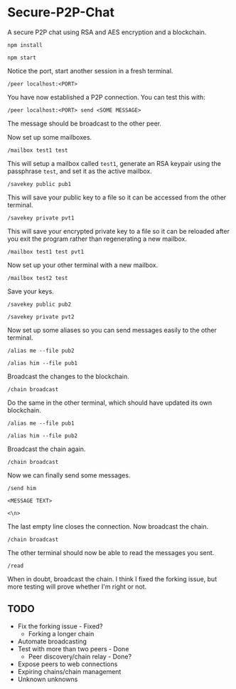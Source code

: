 # Secure-P2P-Chat
A secure P2P chat using RSA and AES encryption and a blockchain.

`npm install`

`npm start`

Notice the port, start another session in a fresh terminal.

`/peer localhost:<PORT>`

You have now established a P2P connection.  You can test this with:

`/peer localhost:<PORT> send <SOME MESSAGE>`

The message should be broadcast to the other peer.

Now set up some mailboxes.

`/mailbox test1 test`

This will setup a mailbox called `test1`, generate an RSA keypair using the passphrase `test`, and set it as the active mailbox.

`/savekey public pub1`

This will save your public key to a file so it can be accessed from the other terminal.

`/savekey private pvt1`

This will save your encrypted private key to a file so it can be reloaded after you exit the program rather than regenerating a new mailbox.

`/mailbox test1 test pvt1`

Now set up your other terminal with a new mailbox.

`/mailbox test2 test`

Save your keys.

`/savekey public pub2`

`/savekey private pvt2`

Now set up some aliases so you can send messages easily to the other terminal.

`/alias me --file pub2`

`/alias him --file pub1`

Broadcast the changes to the blockchain.

`/chain broadcast`

Do the same in the other terminal, which should have updated its own blockchain.

`/alias me --file pub1`

`/alias him --file pub2`

Broadcast the chain again.

`/chain broadcast`

Now we can finally send some messages.

`/send him`

`<MESSAGE TEXT>`

`<\n>`

The last empty line closes the connection.  Now broadcast the chain.

`/chain broadcast`

The other terminal should now be able to read the messages you sent.

`/read`

When in doubt, broadcast the chain.  I think I fixed the forking issue, but more testing will prove whether I'm right or not.

## TODO
* Fix the forking issue - Fixed?
    * Forking a longer chain
* Automate broadcasting
* Test with more than two peers - Done
    * Peer discovery/chain relay - Done?
* Expose peers to web connections
* Expiring chains/chain management
* Unknown unknowns
